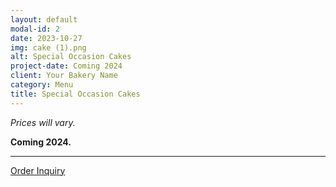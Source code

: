 ```yaml
---
layout: default
modal-id: 2
date: 2023-10-27
img: cake (1).png
alt: Special Occasion Cakes
project-date: Coming 2024
client: Your Bakery Name
category: Menu
title: Special Occasion Cakes
---
```


*Prices will vary.*

**Coming 2024.**

---

[Order Inquiry](#) <!-- Replace '#' with the link to your inquiry or contact page -->
